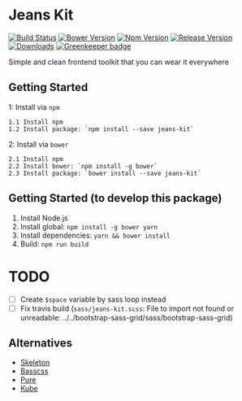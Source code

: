 # Jeans Kit
[![Build Status](https://travis-ci.org/jojoee/jeans-kit.svg)](https://travis-ci.org/jojoee/jeans-kit)
[![Bower Version](https://img.shields.io/bower/v/jeans-kit.svg)](https://bower.io/search/?q=jeans-kit)
[![Npm Version](https://img.shields.io/npm/v/jeans-kit.svg)](https://www.npmjs.com/package/jeans-kit)
[![Release Version](https://img.shields.io/github/release/jojoee/jeans-kit.svg)](https://github.com/jojoee/jeans-kit/releases)
[![Downloads](https://img.shields.io/npm/dt/jeans-kit.svg)](https://github.com/jojoee/jeans-kit/archive/master.zip) [![Greenkeeper badge](https://badges.greenkeeper.io/jojoee/jeans-kit.svg)](https://greenkeeper.io/)

Simple and clean frontend toolkit that you can wear it everywhere

## Getting Started
1: Install via `npm`
```
1.1 Install npm
1.2 Install package: `npm install --save jeans-kit`
```
2: Install via `bower`
```
2.1 Install npm
2.2 Install bower: `npm install -g bower`
2.3 Install package: `bower install --save jeans-kit`
```

## Getting Started (to develop this package)
1. Install Node.js
2. Install global: `npm install -g bower yarn`
3. Install dependencies: `yarn && bower install`
4. Build: `npm run build`

# TODO
- [ ] Create `$space` variable by sass loop instead
- [ ] Fix travis build (`sass/jeans-kit.scss`: File to import not found or unreadable: ../../bootstrap-sass-grid/sass/bootstrap-sass-grid)

## Alternatives
- [Skeleton](http://getskeleton.com/)
- [Basscss](http://www.basscss.com/)
- [Pure](https://github.com/yahoo/pure/)
- [Kube](https://github.com/imperavi/kube)
